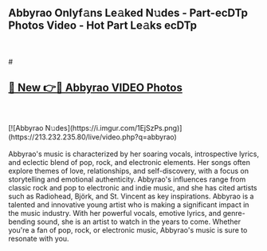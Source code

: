 ## Abbyrao Onlyf𝚊ns Le𝚊ked N𝚞des - Part-ecDTp Photos Video - Hot Part Le𝚊ks ecDTp
<br>
<br>
# <h2><a href="https://213.232.235.80/live/video.php?q=abbyrao">🔗 New 👉🔴 Abbyrao VIDEO Photos</a></h2>
<br>
<br>
[![Abbyrao N𝚞des](https://i.imgur.com/1EjSzPs.png)](https://213.232.235.80/live/video.php?q=abbyrao)
<br>
<br>
Abbyrao's music is characterized by her soaring vocals, introspective lyrics, and eclectic blend of pop, rock, and electronic elements. Her songs often explore themes of love, relationships, and self-discovery, with a focus on storytelling and emotional authenticity. Abbyrao's influences range from classic rock and pop to electronic and indie music, and she has cited artists such as Radiohead, Björk, and St. Vincent as key inspirations. Abbyrao is a talented and innovative young artist who is making a significant impact in the music industry. With her powerful vocals, emotive lyrics, and genre-bending sound, she is an artist to watch in the years to come. Whether you're a fan of pop, rock, or electronic music, Abbyrao's music is sure to resonate with you.
<br>
<br>